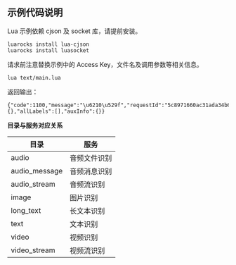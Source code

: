 ## 示例代码说明

Lua 示例依赖 cjson 及 socket 库，请提前安装。

```shell script
luarocks install lua-cjson
luarocks install luasocket
```

请求前注意替换示例中的 Access Key，文件名及调用参数等相关信息。

```shell script
lua text/main.lua
```

返回输出：
```text
{"code":1100,"message":"\u6210\u529f","requestId":"5c8971660ac31ada34b6a484cc780040","riskLevel":"PASS","riskLabel1":"normal","riskLabel2":"","riskLabel3":"","riskDescription":"\u6b63\u5e38","riskDetail":{},"allLabels":[],"auxInfo":{}}
```

**目录与服务对应关系**

| 目录 | 服务 |
| --- | --- |
| audio | 音频文件识别 |
| audio_message | 音频消息识别 |
| audio_stream | 音频流识别 |
| image | 图片识别 |
| long_text | 长文本识别 |
| text | 文本识别 |
| video | 视频识别 |
| video_stream| 视频流识别 |

